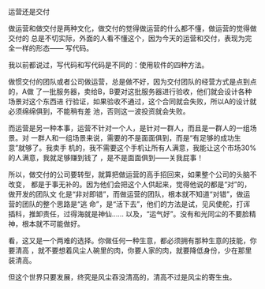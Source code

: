     
运营还是交付

做运营和做交付是两种文化，做交付的觉得做运营的什么都不懂，做运营的觉得做交付的
总是不切实际，外面的人看不懂这个，因为今天的运营和交付，表现为完全一样的形态——
写代码。

我以前都说过，写代码和写代码是不同的：使用软件的四种方法。

做惯交付的团队或者公司做运营，总是做不好，因为交付团队的经营方式是点到点的，A做
了一批服务器，卖给B，B要对这批服务器进行验收，他们就会设计各种场景对这个东西进
行验证，如果验收不通过，这个合同就会失败，所以A的设计就必须绵绵俱到，不能稍有差
池，否则这一波投资就会失败。

而运营是另一种本事，运营不针对一个人，是针对一群人，而且是一群人的一组场景。对
一群人和一组场景来说，需要的不是面面俱到，而是“有足够的成功生意”就够了。我卖手
机的，我不需要这个手机让所有人满意，我能让这个市场30%的人满意，我就足够赚到钱了
，是不是面面俱到——关我屁事！

所以，做交付的公司要转型，就算把做运营的高手招回来，如果整个公司的头脑不改变，
都是于事无补的。因为他们会把这个人供起来，觉得他说的都是“对”的，做开发的团队文
化是“非对即错”，而做运营的团队，根本就不知道“对错”，做运营的团队的整个思路是“逃
命”，是“活下去”，他们的方法是试，见风使舵，打诨插科，推卸责任，过得海就是神仙……
以及，“运气好”。没有和光同尘的不要脸精神，根本就不可能做好。

看，这又是一个两难的选择。你做任何一种生意，都必须拥有那种生意的技能，你要清高
，就不要想着风尘人碗里的肉，你要人家的肉，就要降低身份，少在那里装清高。

但这个世界只要发展，终究是风尘吞没清高的，清高不过是风尘的寄生虫。
